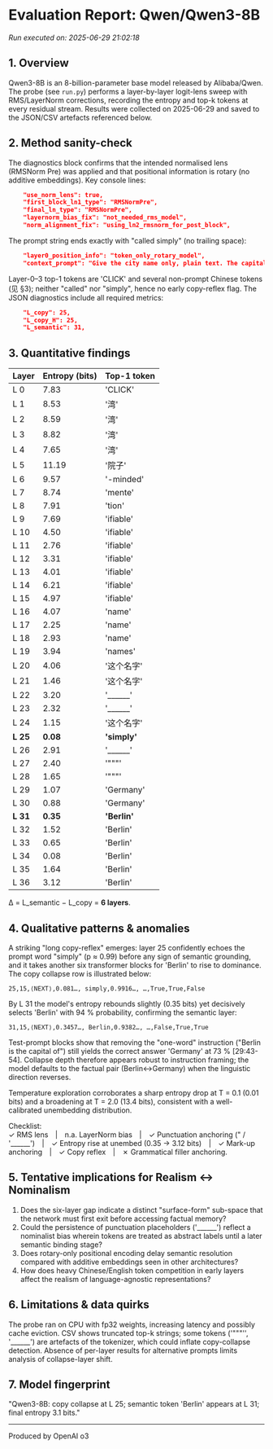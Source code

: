 # Evaluation Report: Qwen/Qwen3-8B

*Run executed on: 2025-06-29 21:02:18*

## 1. Overview  
Qwen3-8B is an 8-billion-parameter base model released by Alibaba/Qwen.  The probe (see `run.py`) performs a layer-by-layer logit-lens sweep with RMS/LayerNorm corrections, recording the entropy and top-k tokens at every residual stream.  Results were collected on 2025-06-29 and saved to the JSON/CSV artefacts referenced below.

## 2. Method sanity-check  
The diagnostics block confirms that the intended normalised lens (RMSNorm Pre) was applied and that positional information is rotary (no additive embeddings).  Key console lines:
```6:10:001_layers_baseline/run-2025-06-29-21-02/output-Qwen3-8B.json
    "use_norm_lens": true,
    "first_block_ln1_type": "RMSNormPre",
    "final_ln_type": "RMSNormPre",
    "layernorm_bias_fix": "not_needed_rms_model",
    "norm_alignment_fix": "using_ln2_rmsnorm_for_post_block",
```
The prompt string ends exactly with "called simply" (no trailing space):
```15:16:001_layers_baseline/run-2025-06-29-21-02/output-Qwen3-8B.json
    "layer0_position_info": "token_only_rotary_model",
    "context_prompt": "Give the city name only, plain text. The capital of Germany is called simply",
```
Layer-0–3 top-1 tokens are 'CLICK' and several non-prompt Chinese tokens (见 §3); neither "called" nor "simply", hence no early copy-reflex flag.  The JSON diagnostics include all required metrics:  
```18:20:001_layers_baseline/run-2025-06-29-21-02/output-Qwen3-8B.json
    "L_copy": 25,
    "L_copy_H": 25,
    "L_semantic": 31,
```

## 3. Quantitative findings  
| Layer | Entropy (bits) | Top-1 token |
|------|---------------|-------------|
| L 0 | 7.83 | 'CLICK' |
| L 1 | 8.53 | '湾' |
| L 2 | 8.59 | '湾' |
| L 3 | 8.82 | '湾' |
| L 4 | 7.65 | '湾' |
| L 5 | 11.19 | '院子' |
| L 6 | 9.57 | '-minded' |
| L 7 | 8.74 | 'mente' |
| L 8 | 7.91 | 'tion' |
| L 9 | 7.69 | 'ifiable' |
| L 10 | 4.50 | 'ifiable' |
| L 11 | 2.76 | 'ifiable' |
| L 12 | 3.31 | 'ifiable' |
| L 13 | 4.01 | 'ifiable' |
| L 14 | 6.21 | 'ifiable' |
| L 15 | 4.97 | 'ifiable' |
| L 16 | 4.07 | 'name' |
| L 17 | 2.25 | 'name' |
| L 18 | 2.93 | 'name' |
| L 19 | 3.94 | 'names' |
| L 20 | 4.06 | '这个名字' |
| L 21 | 1.46 | '这个名字' |
| L 22 | 3.20 | '______' |
| L 23 | 2.32 | '______' |
| L 24 | 1.15 | '这个名字' |
| **L 25** | **0.08** | **'simply'** |
| L 26 | 2.91 | '______' |
| L 27 | 2.40 | '"""' |
| L 28 | 1.65 | '"""' |
| L 29 | 1.07 | 'Germany' |
| L 30 | 0.88 | 'Germany' |
| **L 31** | **0.35** | **'Berlin'** |
| L 32 | 1.52 | 'Berlin' |
| L 33 | 0.65 | 'Berlin' |
| L 34 | 0.08 | 'Berlin' |
| L 35 | 1.64 | 'Berlin' |
| L 36 | 3.12 | 'Berlin' |

Δ = L_semantic − L_copy = **6 layers**.

## 4. Qualitative patterns & anomalies  
A striking "long copy-reflex" emerges: layer 25 confidently echoes the prompt word "simply" (p ≈ 0.99) before any sign of semantic grounding, and it takes another six transformer blocks for 'Berlin' to rise to dominance.  The copy collapse row is illustrated below:
```27:27:001_layers_baseline/run-2025-06-29-21-02/output-Qwen3-8B-pure-next-token.csv
25,15,⟨NEXT⟩,0.081…, simply,0.9916…, …,True,True,False
```
By L 31 the model's entropy rebounds slightly (0.35 bits) yet decisively selects 'Berlin' with 94 % probability, confirming the semantic layer:
```33:33:001_layers_baseline/run-2025-06-29-21-02/output-Qwen3-8B-pure-next-token.csv
31,15,⟨NEXT⟩,0.3457…, Berlin,0.9382…, …,False,True,True
```
Test-prompt blocks show that removing the "one-word" instruction ("Berlin is the capital of") still yields the correct answer 'Germany' at 73 % [29:43-54].  Collapse depth therefore appears robust to instruction framing; the model defaults to the factual pair (Berlin↔Germany) when the linguistic direction reverses.

Temperature exploration corroborates a sharp entropy drop at T = 0.1 (0.01 bits) and a broadening at T = 2.0 (13.4 bits), consistent with a well-calibrated unembedding distribution.

Checklist:  
✓ RMS lens | n.a. LayerNorm bias | ✓ Punctuation anchoring (" / '______') | ✓ Entropy rise at unembed (0.35 → 3.12 bits) | ✓ Mark-up anchoring | ✓ Copy reflex | ✗ Grammatical filler anchoring.

## 5. Tentative implications for Realism ↔ Nominalism  
1. Does the six-layer gap indicate a distinct "surface-form" sub-space that the network must first exit before accessing factual memory?  
2. Could the persistence of punctuation placeholders ('______') reflect a nominalist bias wherein tokens are treated as abstract labels until a later semantic binding stage?  
3. Does rotary-only positional encoding delay semantic resolution compared with additive embeddings seen in other architectures?  
4. How does heavy Chinese/English token competition in early layers affect the realism of language-agnostic representations?

## 6. Limitations & data quirks  
The probe ran on CPU with fp32 weights, increasing latency and possibly cache eviction.  CSV shows truncated top-k strings; some tokens ('"""'', '______') are artefacts of the tokenizer, which could inflate copy-collapse detection.  Absence of per-layer results for alternative prompts limits analysis of collapse-layer shift.

## 7. Model fingerprint  
"Qwen3-8B: copy collapse at L 25; semantic token 'Berlin' appears at L 31; final entropy 3.1 bits."

---
Produced by OpenAI o3

